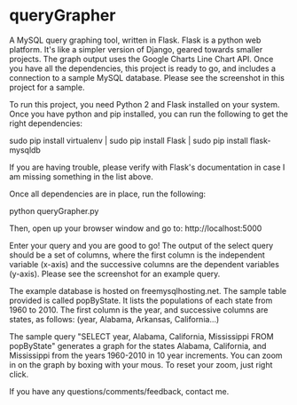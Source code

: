 # queryGrapher
A MySQL query graphing tool, written in Flask. Flask is a python web platform. It's like a simpler version of Django, geared towards smaller projects. The graph output uses the Google Charts Line Chart API. Once you have all the dependencies, this project is ready to go, and includes a connection to a sample MySQL database. Please see the screenshot in this project for a sample.

To run this project, you need Python 2 and Flask installed on your system. Once you have python and pip installed, you can run the following to get the right dependencies:

sudo pip install virtualenv | sudo pip install Flask | sudo pip install flask-mysqldb

If you are having trouble, please verify with Flask's documentation in case I am missing something in the list above.

Once all dependencies are in place, run the following:

python queryGrapher.py

Then, open up your browser window and go to:
http://localhost:5000

Enter your query and you are good to go! The output of the select query should be a set of columns, where the first column is the independent variable (x-axis) and the successive columns are the dependent variables (y-axis). Please see the screenshot for an example query. 

The example database is hosted on freemysqlhosting.net. The sample table provided is called popByState. It lists the populations of each state from 1960 to 2010. The first column is the year, and successive columns are states, as follows: (year, Alabama, Arkansas, California...)

The sample query "SELECT year, Alabama, California, Mississippi FROM popByState" generates a graph for the states Alabama, California, and Mississippi from the years 1960-2010 in 10 year increments. You can zoom in on the graph by boxing with your mous. To reset your zoom, just right click.

If you have any questions/comments/feedback, contact me.
